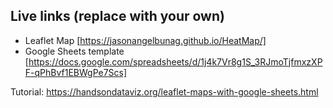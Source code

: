## Live links (replace with your own)
- Leaflet Map [https://jasonangelbunag.github.io/HeatMap/]
- Google Sheets template [https://docs.google.com/spreadsheets/d/1j4k7Vr8g1S_3RJmoTjfmxzXPF-qPhBvf1EBWgPe7Scs]

Tutorial: https://handsondataviz.org/leaflet-maps-with-google-sheets.html
